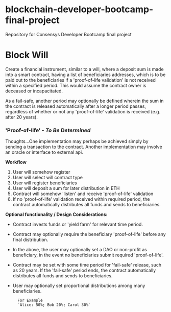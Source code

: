 # blockchain-developer-bootcamp-final-project
Repository for Consensys Developer Bootcamp final project
# Block Will

Create a financial instrument, similar to a will, where a deposit sum is made into a smart contract, having a list of beneficiaries addresses, which is to be paid out to the beneficiaries if a 'proof-of-life validation' is not received within a specified period. This would assume the contract owner is deceased or incapacitated.

As a fail-safe, another period may optionally be defined wherein the sum in the contract is released automatically after a longer period passes, regardless of whether or not any 'proof-of-life' validation is received (e.g. after 20 years).

### **'Proof-of-life'** - _To Be Determined_

Thoughts...One implementation may perhaps be achieved simply by sending a transaction to the contract. Another implementation may involve an oracle or interface to external api.

**Workflow**

1. User will somehow register
2. User will select will contract type
3. User will register beneficiaries
4. User will deposit a sum for later distribution in ETH
5. Contract will somehow 'listen' and receive 'proof-of-life' validation
6. If no 'proof-of-life' validation received within required period, the contract automatically distributes all funds and sends to beneficiaries.

**Optional functionality / Design Considerations:**

- Contract invests funds or 'yield farm' for relevant time period.
- Contract may optionally require the beneficiary 'proof-of-life' before any final distribution.
- In the above, the user may optionally set a DAO or non-profit as beneficiary, in the event no beneficiaries submit required 'proof-of-life'.
- Contract may be set with some time period for 'fail-safe' release, such as 20 years. If the 'fail-safe' period ends, the contract automatically distributes all funds and sends to beneficiaries.
- User may optionally set proportional distributions among many beneficiaries.

        For Example
        `Alice: 50%; Bob 20%; Carol 30%`
